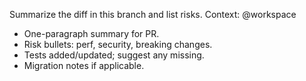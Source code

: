 Summarize the diff in this branch and list risks.
Context: @workspace

- One-paragraph summary for PR.
- Risk bullets: perf, security, breaking changes.
- Tests added/updated; suggest any missing.
- Migration notes if applicable.

